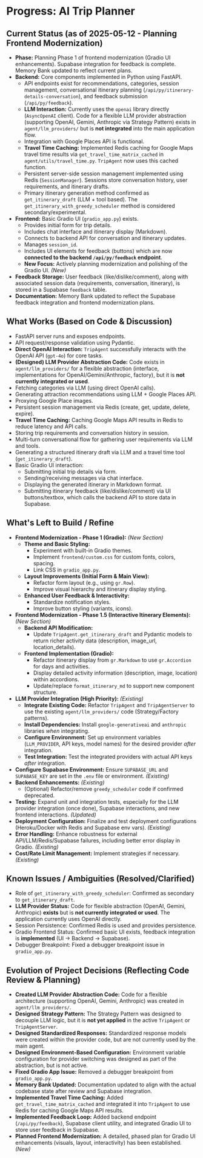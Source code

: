 # Progress: AI Trip Planner

## Current Status (as of 2025-05-12 - Planning Frontend Modernization)

*   **Phase:** Planning Phase 1 of frontend modernization (Gradio UI enhancements). Supabase integration for feedback is complete. Memory Bank updated to reflect current plans.
*   **Backend:** Core components implemented in Python using FastAPI.
    *   API endpoints exist for recommendations, categories, session management, conversational itinerary planning (`/api/py/itinerary-details-conversation`), and feedback submission (`/api/py/feedback`).
    *   **LLM Interaction:** Currently uses the `openai` library directly (`AsyncOpenAI` client). Code for a flexible LLM provider abstraction (supporting OpenAI, Gemini, Anthropic via Strategy Pattern) exists in `agent/llm_providers/` but is **not integrated** into the main application flow.
    *   Integration with Google Places API is functional.
    *   **Travel Time Caching:** Implemented Redis caching for Google Maps travel time results via `get_travel_time_matrix_cached` in `agent/utils/travel_time.py`. `TripAgent` now uses this cached function.
    *   Persistent server-side session management implemented using Redis (`SessionManager`). Sessions store conversation history, user requirements, and itinerary drafts.
    *   Primary itinerary generation method confirmed as `get_itinerary_draft` (LLM + tool based). The `get_itinerary_with_greedy_scheduler` method is considered secondary/experimental.
*   **Frontend:** Basic Gradio UI (`gradio_app.py`) exists.
    *   Provides initial form for trip details.
    *   Includes chat interface and itinerary display (Markdown).
    *   Connects to backend API for conversation and itinerary updates.
    *   Manages `session_id`.
    *   Includes UI elements for feedback (buttons) which are now **connected to the backend `/api/py/feedback` endpoint**.
    *   **New Focus:** Actively planning modernization and polishing of the Gradio UI. *(New)*
*   **Feedback Storage:** User feedback (like/dislike/comment), along with associated session data (requirements, conversation, itinerary), is stored in a Supabase `feedback` table.
*   **Documentation:** Memory Bank updated to reflect the Supabase feedback integration and frontend modernization plans.

## What Works (Based on Code & Discussion)

*   FastAPI server runs and exposes endpoints.
*   API request/response validation using Pydantic.
*   **Direct OpenAI Interaction:** `TripAgent` successfully interacts with the OpenAI API (`gpt-4o`) for core tasks.
*   **(Designed) LLM Provider Abstraction Code:** Code exists in `agent/llm_providers/` for a flexible abstraction (interface, implementations for OpenAI/Gemini/Anthropic, factory), but it is **not currently integrated or used**.
*   Fetching categories via LLM (using direct OpenAI calls).
*   Generating attraction recommendations using LLM + Google Places API.
*   Proxying Google Place images.
*   Persistent session management via Redis (create, get, update, delete, expire).
*   **Travel Time Caching:** Caching Google Maps API results in Redis to reduce latency and API calls.
*   Storing trip requirements and conversation history in session.
*   Multi-turn conversational flow for gathering user requirements via LLM and tools.
*   Generating a structured itinerary draft via LLM and a travel time tool (`get_itinerary_draft`).
*   Basic Gradio UI interaction:
    *   Submitting initial trip details via form.
    *   Sending/receiving messages via chat interface.
    *   Displaying the generated itinerary in Markdown format.
    *   Submitting itinerary feedback (like/dislike/comment) via UI buttons/textbox, which calls the backend API to store data in Supabase.

## What's Left to Build / Refine

*   **Frontend Modernization - Phase 1 (Gradio):** *(New Section)*
    *   **Theme and Basic Styling:**
        *   Experiment with built-in Gradio themes.
        *   Implement `frontend/custom.css` for custom fonts, colors, spacing.
        *   Link CSS in `gradio_app.py`.
    *   **Layout Improvements (Initial Form & Main View):**
        *   Refactor form layout (e.g., using `gr.Row`).
        *   Improve visual hierarchy and itinerary display styling.
    *   **Enhanced User Feedback & Interactivity:**
        *   Standardize notification styles.
        *   Improve button styling (variants, icons).
*   **Frontend Modernization - Phase 1.5 (Interactive Itinerary Elements):** *(New Section)*
    *   **Backend API Modification:**
        *   Update `TripAgent.get_itinerary_draft` and Pydantic models to return richer activity data (description, image_url, location_details).
    *   **Frontend Implementation (Gradio):**
        *   Refactor itinerary display from `gr.Markdown` to use `gr.Accordion` for days and activities.
        *   Display detailed activity information (description, image, location) within accordions.
        *   Update/replace `format_itinerary_md` to support new component structure.
*   **LLM Provider Integration (High Priority):** *(Existing)*
    *   **Integrate Existing Code:** Refactor `TripAgent` and `TripAgentServer` to use the existing `agent/llm_providers/` code (Strategy/Factory patterns).
    *   **Install Dependencies:** Install `google-generativeai` and `anthropic` libraries *when* integrating.
    *   **Configure Environment:** Set up environment variables (`LLM_PROVIDER`, API keys, model names) for the desired provider *after* integration.
    *   **Test Integration:** Test the integrated providers with actual API keys *after* integration.
*   **Configure Supabase Environment:** Ensure `SUPABASE_URL` and `SUPABASE_KEY` are set in the `.env` file or environment. *(Existing)*
*   **Backend Enhancements:** *(Existing)*
    *   (Optional) Refactor/remove `greedy_scheduler` code if confirmed deprecated.
*   **Testing:** Expand unit and integration tests, especially for the LLM provider integration (once done), Supabase interactions, and new frontend interactions. *(Updated)*
*   **Deployment Configuration:** Finalize and test deployment configurations (Heroku/Docker with Redis and Supabase env vars). *(Existing)*
*   **Error Handling:** Enhance robustness for external API/LLM/Redis/Supabase failures, including better error display in Gradio. *(Existing)*
*   **Cost/Rate Limit Management:** Implement strategies if necessary. *(Existing)*

## Known Issues / Ambiguities (Resolved/Clarified)

*   Role of `get_itinerary_with_greedy_scheduler`: Confirmed as secondary to `get_itinerary_draft`.
*   **LLM Provider Status:** Code for flexible abstraction (OpenAI, Gemini, Anthropic) **exists** but is **not currently integrated or used**. The application currently uses OpenAI directly.
*   Session Persistence: Confirmed Redis is used and provides persistence.
*   Gradio Frontend Status: Confirmed basic UI exists, feedback integration is **implemented** (UI -> Backend -> Supabase).
*   Debugger Breakpoint: Fixed a debugger breakpoint issue in `gradio_app.py`.

## Evolution of Project Decisions (Reflecting Code Review & Planning)

*   **Created LLM Provider Abstraction Code:** Code for a flexible architecture (supporting OpenAI, Gemini, Anthropic) was created in `agent/llm_providers/`.
*   **Designed Strategy Pattern:** The Strategy Pattern was designed to decouple LLM logic, but it is **not yet applied** in the active `TripAgent` or `TripAgentServer`.
*   **Designed Standardized Responses:** Standardized response models were created within the provider code, but are not currently used by the main agent.
*   **Designed Environment-Based Configuration:** Environment variable configuration for provider switching was designed as part of the abstraction, but is not active.
*   **Fixed Gradio App Issue:** Removed a debugger breakpoint from `gradio_app.py`.
*   **Memory Bank Updated:** Documentation updated to align with the actual codebase state after review and Supabase integration.
*   **Implemented Travel Time Caching:** Added `get_travel_time_matrix_cached` and integrated it into `TripAgent` to use Redis for caching Google Maps API results.
*   **Implemented Feedback Loop:** Added backend endpoint (`/api/py/feedback`), Supabase client utility, and integrated Gradio UI to store user feedback in Supabase.
*   **Planned Frontend Modernization:** A detailed, phased plan for Gradio UI enhancements (visuals, layout, interactivity) has been established. *(New)*

